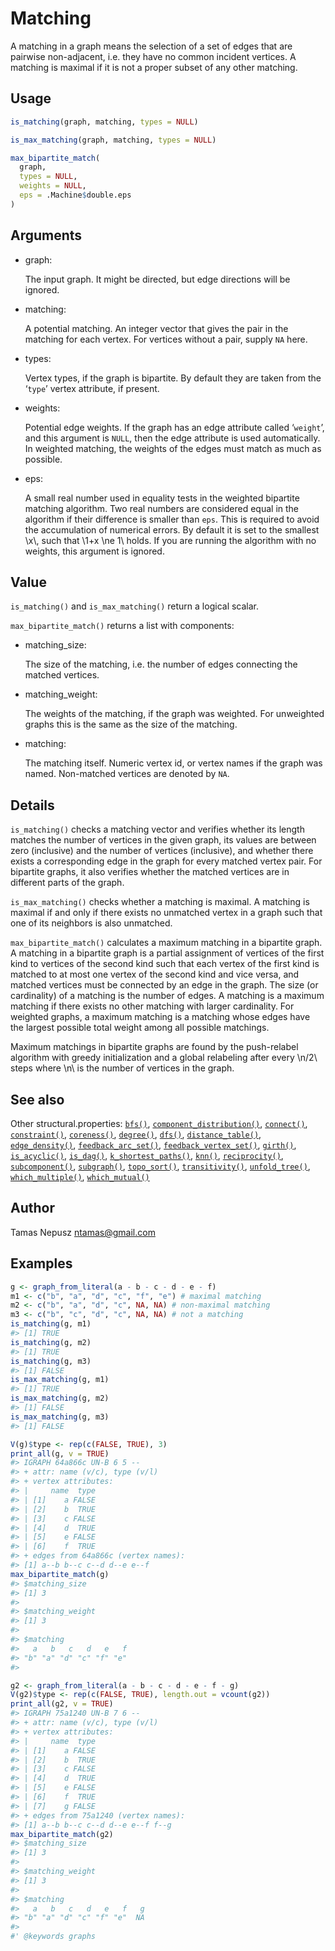 # Matching

A matching in a graph means the selection of a set of edges that are
pairwise non-adjacent, i.e. they have no common incident vertices. A
matching is maximal if it is not a proper subset of any other matching.

## Usage

``` r
is_matching(graph, matching, types = NULL)

is_max_matching(graph, matching, types = NULL)

max_bipartite_match(
  graph,
  types = NULL,
  weights = NULL,
  eps = .Machine$double.eps
)
```

## Arguments

- graph:

  The input graph. It might be directed, but edge directions will be
  ignored.

- matching:

  A potential matching. An integer vector that gives the pair in the
  matching for each vertex. For vertices without a pair, supply `NA`
  here.

- types:

  Vertex types, if the graph is bipartite. By default they are taken
  from the ‘`type`’ vertex attribute, if present.

- weights:

  Potential edge weights. If the graph has an edge attribute called
  ‘`weight`’, and this argument is `NULL`, then the edge attribute is
  used automatically. In weighted matching, the weights of the edges
  must match as much as possible.

- eps:

  A small real number used in equality tests in the weighted bipartite
  matching algorithm. Two real numbers are considered equal in the
  algorithm if their difference is smaller than `eps`. This is required
  to avoid the accumulation of numerical errors. By default it is set to
  the smallest \\x\\, such that \\1+x \ne 1\\ holds. If you are running
  the algorithm with no weights, this argument is ignored.

## Value

`is_matching()` and `is_max_matching()` return a logical scalar.

`max_bipartite_match()` returns a list with components:

- matching_size:

  The size of the matching, i.e. the number of edges connecting the
  matched vertices.

- matching_weight:

  The weights of the matching, if the graph was weighted. For unweighted
  graphs this is the same as the size of the matching.

- matching:

  The matching itself. Numeric vertex id, or vertex names if the graph
  was named. Non-matched vertices are denoted by `NA`.

## Details

`is_matching()` checks a matching vector and verifies whether its length
matches the number of vertices in the given graph, its values are
between zero (inclusive) and the number of vertices (inclusive), and
whether there exists a corresponding edge in the graph for every matched
vertex pair. For bipartite graphs, it also verifies whether the matched
vertices are in different parts of the graph.

`is_max_matching()` checks whether a matching is maximal. A matching is
maximal if and only if there exists no unmatched vertex in a graph such
that one of its neighbors is also unmatched.

`max_bipartite_match()` calculates a maximum matching in a bipartite
graph. A matching in a bipartite graph is a partial assignment of
vertices of the first kind to vertices of the second kind such that each
vertex of the first kind is matched to at most one vertex of the second
kind and vice versa, and matched vertices must be connected by an edge
in the graph. The size (or cardinality) of a matching is the number of
edges. A matching is a maximum matching if there exists no other
matching with larger cardinality. For weighted graphs, a maximum
matching is a matching whose edges have the largest possible total
weight among all possible matchings.

Maximum matchings in bipartite graphs are found by the push-relabel
algorithm with greedy initialization and a global relabeling after every
\\n/2\\ steps where \\n\\ is the number of vertices in the graph.

## See also

Other structural.properties:
[`bfs()`](https://r.igraph.org/reference/bfs.md),
[`component_distribution()`](https://r.igraph.org/reference/components.md),
[`connect()`](https://r.igraph.org/reference/ego.md),
[`constraint()`](https://r.igraph.org/reference/constraint.md),
[`coreness()`](https://r.igraph.org/reference/coreness.md),
[`degree()`](https://r.igraph.org/reference/degree.md),
[`dfs()`](https://r.igraph.org/reference/dfs.md),
[`distance_table()`](https://r.igraph.org/reference/distances.md),
[`edge_density()`](https://r.igraph.org/reference/edge_density.md),
[`feedback_arc_set()`](https://r.igraph.org/reference/feedback_arc_set.md),
[`feedback_vertex_set()`](https://r.igraph.org/reference/feedback_vertex_set.md),
[`girth()`](https://r.igraph.org/reference/girth.md),
[`is_acyclic()`](https://r.igraph.org/reference/is_acyclic.md),
[`is_dag()`](https://r.igraph.org/reference/is_dag.md),
[`k_shortest_paths()`](https://r.igraph.org/reference/k_shortest_paths.md),
[`knn()`](https://r.igraph.org/reference/knn.md),
[`reciprocity()`](https://r.igraph.org/reference/reciprocity.md),
[`subcomponent()`](https://r.igraph.org/reference/subcomponent.md),
[`subgraph()`](https://r.igraph.org/reference/subgraph.md),
[`topo_sort()`](https://r.igraph.org/reference/topo_sort.md),
[`transitivity()`](https://r.igraph.org/reference/transitivity.md),
[`unfold_tree()`](https://r.igraph.org/reference/unfold_tree.md),
[`which_multiple()`](https://r.igraph.org/reference/which_multiple.md),
[`which_mutual()`](https://r.igraph.org/reference/which_mutual.md)

## Author

Tamas Nepusz <ntamas@gmail.com>

## Examples

``` r
g <- graph_from_literal(a - b - c - d - e - f)
m1 <- c("b", "a", "d", "c", "f", "e") # maximal matching
m2 <- c("b", "a", "d", "c", NA, NA) # non-maximal matching
m3 <- c("b", "c", "d", "c", NA, NA) # not a matching
is_matching(g, m1)
#> [1] TRUE
is_matching(g, m2)
#> [1] TRUE
is_matching(g, m3)
#> [1] FALSE
is_max_matching(g, m1)
#> [1] TRUE
is_max_matching(g, m2)
#> [1] FALSE
is_max_matching(g, m3)
#> [1] FALSE

V(g)$type <- rep(c(FALSE, TRUE), 3)
print_all(g, v = TRUE)
#> IGRAPH 64a866c UN-B 6 5 -- 
#> + attr: name (v/c), type (v/l)
#> + vertex attributes:
#> |     name  type
#> | [1]    a FALSE
#> | [2]    b  TRUE
#> | [3]    c FALSE
#> | [4]    d  TRUE
#> | [5]    e FALSE
#> | [6]    f  TRUE
#> + edges from 64a866c (vertex names):
#> [1] a--b b--c c--d d--e e--f
max_bipartite_match(g)
#> $matching_size
#> [1] 3
#> 
#> $matching_weight
#> [1] 3
#> 
#> $matching
#>   a   b   c   d   e   f 
#> "b" "a" "d" "c" "f" "e" 
#> 

g2 <- graph_from_literal(a - b - c - d - e - f - g)
V(g2)$type <- rep(c(FALSE, TRUE), length.out = vcount(g2))
print_all(g2, v = TRUE)
#> IGRAPH 75a1240 UN-B 7 6 -- 
#> + attr: name (v/c), type (v/l)
#> + vertex attributes:
#> |     name  type
#> | [1]    a FALSE
#> | [2]    b  TRUE
#> | [3]    c FALSE
#> | [4]    d  TRUE
#> | [5]    e FALSE
#> | [6]    f  TRUE
#> | [7]    g FALSE
#> + edges from 75a1240 (vertex names):
#> [1] a--b b--c c--d d--e e--f f--g
max_bipartite_match(g2)
#> $matching_size
#> [1] 3
#> 
#> $matching_weight
#> [1] 3
#> 
#> $matching
#>   a   b   c   d   e   f   g 
#> "b" "a" "d" "c" "f" "e"  NA 
#> 
#' @keywords graphs
```
